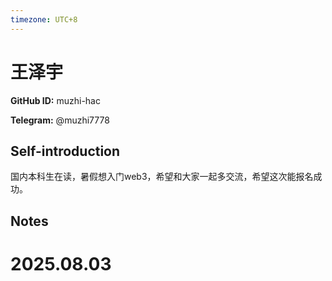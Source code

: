 ```yaml
---
timezone: UTC+8
---
```


# 王泽宇

**GitHub ID:** muzhi-hac

**Telegram:** @muzhi7778

## Self-introduction

国内本科生在读，暑假想入门web3，希望和大家一起多交流，希望这次能报名成功。

## Notes

<!-- Content_START -->

# 2025.08.03


<!-- Content_END -->
